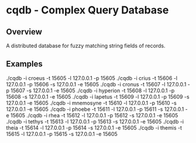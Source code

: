 cqdb - Complex Query Database 
=============================

Overview
--------
A distributed database for fuzzy matching string fields of records.

Examples
--------
./cqdb -i croeus -t 15605 -l 127.0.0.1 -p 15605
./cqdb -i crius -t 15606 -l 127.0.0.1 -p 15606 -s 127.0.0.1 -e 15605
./cqdb -i cronus -t 15607 -l 127.0.0.1 -p 15607 -s 127.0.0.1 -e 15605
./cqdb -i hyperion -t 15608 -l 127.0.0.1 -p 15608 -s 127.0.0.1 -e 15605
./cqdb -i lapetus -t 15609 -l 127.0.0.1 -p 15609 -s 127.0.0.1 -e 15605
./cqdb -i mnemosyne -t 15610 -l 127.0.0.1 -p 15610 -s 127.0.0.1 -e 15605
./cqdb -i phoebe -t 15611 -l 127.0.0.1 -p 15611 -s 127.0.0.1 -e 15605
./cqdb -i rhea -t 15612 -l 127.0.0.1 -p 15612 -s 127.0.0.1 -e 15605
./cqdb -i tethys -t 15613 -l 127.0.0.1 -p 15613 -s 127.0.0.1 -e 15605
./cqdb -i theia -t 15614 -l 127.0.0.1 -p 15614 -s 127.0.0.1 -e 15605
./cqdb -i themis -t 15615 -l 127.0.0.1 -p 15615 -s 127.0.0.1 -e 15605
